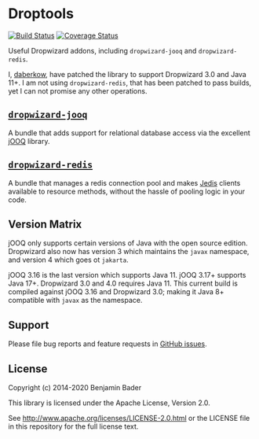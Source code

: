 Droptools
======================

[![Build Status](https://github.com/daberkow/droptools/actions/workflows/test.yml/badge.svg)](https://github.com/daberkow/droptools/actions/workflows/test.yml)
[![Coverage Status](https://img.shields.io/coveralls/benjamin-bader/droptools.svg)](https://coveralls.io/r/benjamin-bader/droptools)

Useful Dropwizard addons, including `dropwizard-jooq` and `dropwizard-redis`.

I, [daberkow](https://github.com/daberkow/), have patched the library to support Dropwizard 3.0 and Java 11+. I am not using `dropwizard-redis`, that has been patched to pass builds, yet I can not promise any other operations.

[`dropwizard-jooq`](docs/jooq.md)
-----------------

A bundle that adds support for relational database access via the excellent [jOOQ](http://jooq.org) library.


[`dropwizard-redis`](docs/redis.md)
------------------

A bundle that manages a redis connection pool and makes [Jedis](https://github.com/xetorthio/jedis) clients available to resource methods, without the hassle of pooling logic in your code.

Version Matrix
--------------

jOOQ only supports certain versions of Java with the open source edition. Dropwizard also now has version 3 which maintains the `javax` namespace, and version 4 which goes ot `jakarta`.

jOOQ 3.16 is the last version which supports Java 11. jOOQ 3.17+ supports Java 17+. Dropwizard 3.0 and 4.0 requires Java 11. This current build is compiled against jOOQ 3.16 and Dropwizard 3.0; making it Java 8+ compatible with `javax` as the namespace.

Support
-------

Please file bug reports and feature requests in [GitHub issues](https://github.com/benjamin-bader/droptools-parent/issues).


License
-------

Copyright (c) 2014-2020 Benjamin Bader

This library is licensed under the Apache License, Version 2.0.

See http://www.apache.org/licenses/LICENSE-2.0.html or the LICENSE file in this repository for the full license text.
